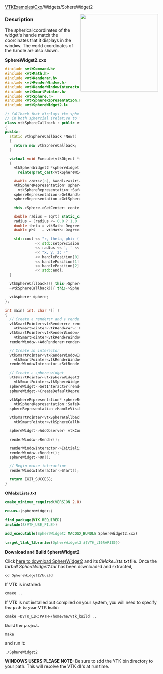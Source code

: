 [VTKExamples](/index/)/[Cxx](/Cxx)/Widgets/SphereWidget2

<img align="right" src="https://github.com/lorensen/VTKExamples/blob/gh-pages/Testing/Baseline/Widgets/TestSphereWidget2.png?raw=true" width="256" />

### Description
The spherical coordinates of the widget's handle match the coordinates that it displays in the window.
The world coordinates of the handle are also shown.

**SphereWidget2.cxx**
```c++
#include <vtkCommand.h>
#include <vtkMath.h>
#include <vtkRenderer.h>
#include <vtkRenderWindow.h>
#include <vtkRenderWindowInteractor.h>
#include <vtkSmartPointer.h>
#include <vtkSphere.h>
#include <vtkSphereRepresentation.h>
#include <vtkSphereWidget2.h>

// Callback that displays the sphere widget's spherical handle postion
// in both sphercial (relative to the widget's center) and cartesian global coordinates
class vtkSphereCallback : public vtkCommand
{
public:
  static vtkSphereCallback *New()
  {
    return new vtkSphereCallback;
  }

  virtual void Execute(vtkObject *caller, unsigned long, void*)
  {
    vtkSphereWidget2 *sphereWidget =
      reinterpret_cast<vtkSphereWidget2*>(caller);

    double center[3], handlePosition[3];
    vtkSphereRepresentation* sphereRepresentation =
      vtkSphereRepresentation::SafeDownCast( sphereWidget->GetRepresentation() );
    sphereRepresentation->GetHandlePosition( handlePosition );
    sphereRepresentation->GetSphere( this->Sphere );

    this->Sphere->GetCenter( center );

    double radius = sqrt( static_cast<double>(vtkMath::Distance2BetweenPoints( center, handlePosition ) ) );
    radius = (radius <= 0.0 ? 1.0 : radius );
    double theta = vtkMath::DegreesFromRadians( atan2( ( handlePosition[1] - center[1] ), ( handlePosition[0] - center[0] ) ) );
    double phi   = vtkMath::DegreesFromRadians( acos( ( handlePosition[2] - center[2] ) / radius ) );

    std::cout << "r, theta, phi: ("
              << std::setprecision(3)
              << radius << ", " << theta << ", " << phi << ") "
              << "x, y, z: ("
              << handlePosition[0] << ", "
              << handlePosition[1] << ", "
              << handlePosition[2] << ") "
              << std::endl;
  }

  vtkSphereCallback(){ this->Sphere = vtkSphere::New(); }
  ~vtkSphereCallback(){ this->Sphere->Delete(); }

  vtkSphere* Sphere;
};

int main( int, char *[] )
{
  // Create a renderer and a render window
  vtkSmartPointer<vtkRenderer> renderer =
    vtkSmartPointer<vtkRenderer>::New();
  vtkSmartPointer<vtkRenderWindow> renderWindow =
    vtkSmartPointer<vtkRenderWindow>::New();
  renderWindow->AddRenderer(renderer);

  // Create an interactor
  vtkSmartPointer<vtkRenderWindowInteractor> renderWindowInteractor =
    vtkSmartPointer<vtkRenderWindowInteractor>::New();
  renderWindowInteractor->SetRenderWindow(renderWindow);

  // Create a sphere widget
  vtkSmartPointer<vtkSphereWidget2> sphereWidget =
    vtkSmartPointer<vtkSphereWidget2>::New();
  sphereWidget->SetInteractor(renderWindowInteractor);
  sphereWidget->CreateDefaultRepresentation();

  vtkSphereRepresentation* sphereRepresentation =
    vtkSphereRepresentation::SafeDownCast( sphereWidget->GetRepresentation() );
  sphereRepresentation->HandleVisibilityOn();

  vtkSmartPointer<vtkSphereCallback> sphereCallback =
    vtkSmartPointer<vtkSphereCallback>::New();

  sphereWidget->AddObserver( vtkCommand::InteractionEvent, sphereCallback );

  renderWindow->Render();

  renderWindowInteractor->Initialize();
  renderWindow->Render();
  sphereWidget->On();

  // Begin mouse interaction
  renderWindowInteractor->Start();

  return EXIT_SUCCESS;
}
```
**CMakeLists.txt**
```cmake
cmake_minimum_required(VERSION 2.8)
 
PROJECT(SphereWidget2)
 
find_package(VTK REQUIRED)
include(${VTK_USE_FILE})
 
add_executable(SphereWidget2 MACOSX_BUNDLE SphereWidget2.cxx)
 
target_link_libraries(SphereWidget2 ${VTK_LIBRARIES})
```

**Download and Build SphereWidget2**

Click [here to download SphereWidget2](https://github.com/lorensen/VTKWikiExamplesTarballs/raw/master/SphereWidget2.tar) and its *CMakeLists.txt* file.
Once the *tarball SphereWidget2.tar* has been downloaded and extracted,
```
cd SphereWidget2/build 
```
If VTK is installed:
```
cmake ..
```
If VTK is not installed but compiled on your system, you will need to specify the path to your VTK build:
```
cmake -DVTK_DIR:PATH=/home/me/vtk_build ..
```
Build the project:
```
make
```
and run it:
```
./SphereWidget2
```
**WINDOWS USERS PLEASE NOTE:** Be sure to add the VTK bin directory to your path. This will resolve the VTK dll's at run time.

